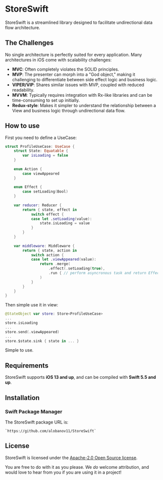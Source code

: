 # StoreSwift

StoreSwift is a streamlined library designed to facilitate undirectional data flow architecture.

## The Challenges

No single architecture is perfectly suited for every application. Many architectures in iOS come with scalability challenges:
* **MVC**: Often completely violates the SOLID principles.
* **MVP**: The presenter can morph into a "God object," making it challenging to differentiate between side effect logic and business logic.
* **VIPER/VIP**: Shares similar issues with MVP, coupled with reduced readability.
* **MVVM**: Typically requires integration with Rx-like libraries and can be time-consuming to set up initially.
* **Redux-style**: Makes it simpler to understand the relationship between a View and business logic through undirectional data flow.

## How to use

First you need to define a UseCase:

```swift
struct ProfileUseCase: UseCase {
    struct State: Equatable {
        var isLoading = false
    }
	
    enum Action {
        case viewAppeared
    }
    
    enum Effect {
        case setLoading(Bool)
    }
	
    var reducer: Reducer {
        return { state, effect in
            switch effect {
            case let .setLoading(value):
                state.isLoading = value
            }
        }
    }
    
    var middleware: Middleware {
        return { state, action in
            switch action {
            case let .viewAppeared(value):
                return .merge(
                    .effect(.setLoading(true),
                    .run { // perform asyncronous task and return EffectTask }
                )
            }
        }
    }
}
```


Then simple use it in view:

```swift
@StateObject var store: Store<ProfileUseCase>
...
store.isLoading
...
store.send(.viewAppeared)
...
store.$state.sink { state in ... }

```

Simple to use.

## Requirements

StoreSwift supports **iOS 13 and up**, and can be compiled with **Swift 5.5 and up**.

## Installation

### Swift Package Manager

The StoreSwift package URL is:

```
`https://github.com/alobanov11/StoreSwift`
```



## License

StoreSwift is licensed under the [Apache-2.0 Open Source license](http://choosealicense.com/licenses/apache-2.0/).

You are free to do with it as you please.  We _do_ welcome attribution, and would love to hear from you if you are using it in a project!
